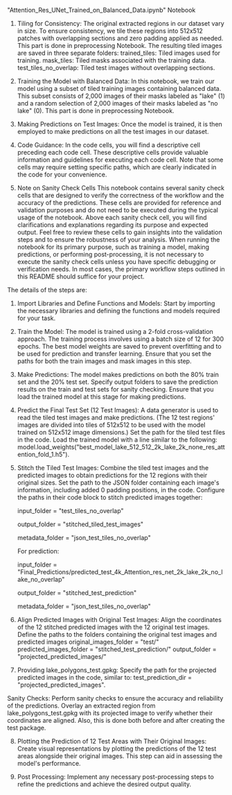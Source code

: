"Attention_Res_UNet_Trained_on_Balanced_Data.ipynb" Notebook

1. Tiling for Consistency: The original extracted regions in our dataset vary in size. To ensure consistency, we tile these regions into 512x512 patches with overlapping sections and zero padding applied as needed. This part is done in preprocessing Notebook. The resulting tiled images are saved in three separate folders:
trained_tiles: Tiled images used for training.
mask_tiles: Tiled masks associated with the training data.
test_tiles_no_overlap: Tiled test images without overlapping sections.


3. Training the Model with Balanced Data: In this notebook, we train our model using a subset of tiled training images containing balanced data. This subset consists of 2,000 images of their masks labeled as "lake" (1) and a random selection of 2,000 images of their masks labeled as "no lake" (0).  This part is done in preprocessing Notebook.

4. Making Predictions on Test Images: Once the model is trained, it is then employed to make predictions on all the test images in our dataset.

5. Code Guidance: In the code cells, you will find a descriptive cell preceding each code cell. These descriptive cells provide valuable information and guidelines for executing each code cell. Note that some cells may require setting specific paths, which are clearly indicated in the code for your convenience.
   
6. Note on Sanity Check Cells
This notebook contains several sanity check cells that are designed to verify the correctness of the workflow and the accuracy of the predictions. These cells are provided for reference and validation purposes and do not need to be executed during the typical usage of the notebook.
Above each sanity check cell, you will find clarifications and explanations regarding its purpose and expected output. Feel free to review these cells to gain insights into the validation steps and to ensure the robustness of your analysis.
When running the notebook for its primary purpose, such as training a model, making predictions, or performing post-processing, it is not necessary to execute the sanity check cells unless you have specific debugging or verification needs. In most cases, the primary workflow steps outlined in this README should suffice for your project.
   
The details of the steps are: 

1. Import Libraries and Define Functions and Models: Start by importing the necessary libraries and defining the functions and models required for your task.
   
2. Train the Model:
The model is trained using a 2-fold cross-validation approach.
The training process involves using a batch size of 12 for 300 epochs.
The best model weights are saved to prevent overfitting and to be used for prediction and transfer learning.
Ensure that you set the paths for both the train images and mask images in this step.

3. Make Predictions:
The model makes predictions on both the 80% train set and the 20% test set.
Specify output folders to save the prediction results on the train and test sets for sanity checking.
Ensure that you load the trained model at this stage for making predictions.

4. Predict the Final Test Set (12 Test Images):
A data generator is used to read the tiled test images and make predictions. (The 12 test regions' images are divided into tiles of 512x512 to be used with the model trained on 512x512 image dimensions.)
Set the path for the tiled test files in the code.
Load the trained model with a line similar to the following: model.load_weights("best_model_lake_512_512_2k_lake_2k_none_res_attention_fold_1.h5").

5. Stitch the Tiled Test Images:
Combine the tiled test images and the predicted images to obtain predictions for the 12 regions with their original sizes.
Set the path to the JSON folder containing each image's information, including added 0 padding positions, in the code.
Configure the paths in their code block to stitch predicted images together:

   input_folder = "test_tiles_no_overlap"
   
   output_folder = "stitched_tiled_test_images"
   
   metadata_folder = "json_test_tiles_no_overlap"
   
   For prediction:
   
   input_folder = "Final_Predictions/predicted_test_4k_Attention_res_net_2k_lake_2k_no_lake_no_overlap"
   
   output_folder = "stitched_test_prediction"
   
   metadata_folder = "json_test_tiles_no_overlap"


7. Align Predicted Images with Original Test Images:
Align the coordinates of the 12 stitched predicted images with the 12 original test images.
Define the paths to the folders containing the original test images and predicted images
original_images_folder = "test/"
predicted_images_folder = "stitched_test_prediction/"
output_folder = "projected_predicted_images/"


8. Providing lake_polygons_test.gpkg:
Specify the path for the projected predicted images in the code, similar to: test_prediction_dir = "projected_predicted_images".

Sanity Checks:
Perform sanity checks to ensure the accuracy and reliability of the predictions.
Overlay an extracted region from lake_polygons_test.gpkg with its projected image to verify whether their coordinates are aligned. Also, this is done both before and after creating the test package.

8. Plotting the Prediction of 12 Test Areas with Their Original Images:
Create visual representations by plotting the predictions of the 12 test areas alongside their original images. This step can aid in assessing the model's performance.

9. Post Processing:
Implement any necessary post-processing steps to refine the predictions and achieve the desired output quality.
